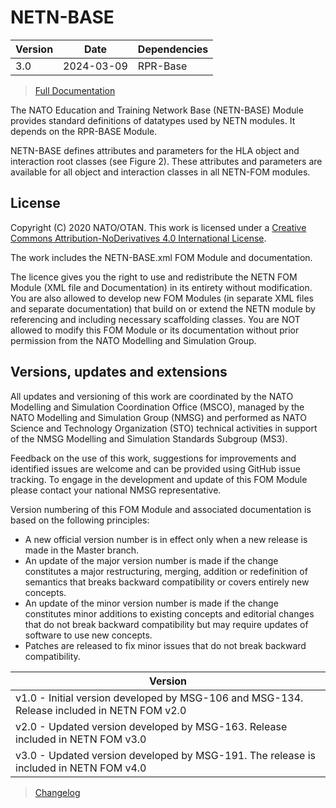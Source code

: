 # NETN-BASE


|Version| Date| Dependencies|
|---|---|---|
|3.0|2024-03-09|RPR-Base|

> [Full Documentation](NETN-BASE.md)

The NATO Education and Training Network Base (NETN-BASE) Module provides standard definitions of datatypes used by NETN modules. It depends on the RPR-BASE Module.

NETN-BASE defines attributes and parameters for the HLA object and interaction root classes (see Figure 2). These attributes and parameters are available for all object and interaction classes in all NETN-FOM modules.



## License

Copyright (C) 2020 NATO/OTAN. This work is licensed under a [Creative Commons Attribution-NoDerivatives 4.0 International License](LICENCE.md).

The work includes the NETN-BASE.xml FOM Module and documentation.

The licence gives you the right to use and redistribute the NETN FOM Module (XML file and Documentation) in its entirety without modification. You are also allowed to develop new FOM Modules (in separate XML files and separate documentation) that build on or extend the NETN module by referencing and including necessary scaffolding classes. You are NOT allowed to modify this FOM Module or its documentation without prior permission from the NATO Modelling and Simulation Group.

## Versions, updates and extensions

All updates and versioning of this work are coordinated by the NATO Modelling and Simulation Coordination Office (MSCO), managed by the NATO Modelling and Simulation Group (NMSG) and performed as NATO Science and Technology Organization (STO) technical activities in support of the NMSG Modelling and Simulation Standards Subgroup (MS3).

Feedback on the use of this work, suggestions for improvements and identified issues are welcome and can be provided using GitHub issue tracking. To engage in the development and update of this FOM Module please contact your national NMSG representative.

Version numbering of this FOM Module and associated documentation is based on the following principles:

* A new official version number is in effect only when a new release is made in the Master branch.
* An update of the major version number is made if the change constitutes a major restructuring, merging, addition or redefinition of semantics that breaks backward compatibility or covers entirely new concepts.
* An update of the minor version number is made if the change constitutes minor additions to existing concepts and editorial changes that do not break backward compatibility but may require updates of software to use new concepts.
* Patches are released to fix minor issues that do not break backward compatibility.

|Version|
|---|
|v1.0 - Initial version developed by MSG-106 and MSG-134. Release included in NETN FOM v2.0|
|v2.0 - Updated version developed by MSG-163. Release included in NETN FOM v3.0|
|v3.0 - Updated version developed by MSG-191. The release is included in NETN FOM v4.0|

> [Changelog](changelog.md)

